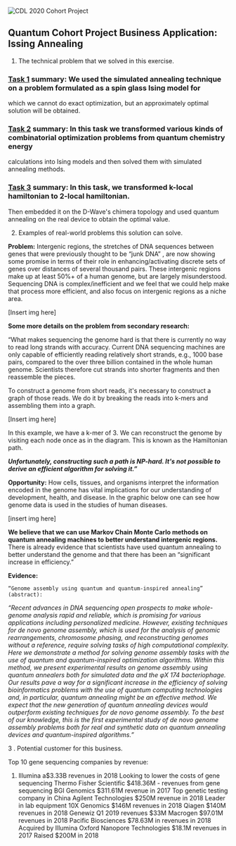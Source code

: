 ![CDL 2020 Cohort Project](../figures/CDL_logo.jpg)

## Quantum Cohort Project Business Application: Issing Annealing 

1. The technical problem that we solved in this exercise.

### [Task 1]() summary: We used the simulated annealing technique on a problem formulated as a spin glass Ising model for
which we cannot do exact optimization, but an approximately optimal solution will be obtained.
 
### [Task 2]() summary: In this task we transformed various kinds of combinatorial optimization problems from quantum chemistry energy 
calculations into Ising models and then solved them with simulated annealing methods.
 
### [Task 3]() summary: In this task, we transformed k-local hamiltonian to 2-local hamiltonian. 
Then embedded it on the D-Wave's chimera topology and used quantum annealing on the real device to obtain the optimal value.


 
2. Examples of real-world problems this solution can solve.
 
<b>Problem:</b> Intergenic regions, the stretches of DNA sequences between genes that were previously thought to be “junk DNA” ,
are now showing some promise in terms of their role in enhancing/activating discrete sets of genes over distances of several thousand pairs. 
These intergenic regions make up at least 50%+ of a human genome, but are largely misunderstood. Sequencing DNA is complex/inefficient and we feel that we could help make that process more efficient, and also focus on 
intergenic regions as a niche area.

[Insert img here]

<b>Some more details on the problem from secondary research:</b> 
 
“What makes sequencing the genome hard is that there is currently no way to read long strands with accuracy.
Current DNA sequencing machines are only capable of efficiently reading relatively short strands, e.g., 1000 base pairs, compared to the over
three billion contained in the whole human genome. Scientists therefore cut strands into shorter fragments and then reassemble the pieces.
 
To construct a genome from short reads, it's necessary to construct a graph of those reads. We do it by breaking the reads into k-mers and 
assembling them into a graph.

[Insert img here]

In this example, we have a k-mer of 3. We can reconstruct the genome by visiting each node once as in the diagram. This is known as the Hamiltonian path.

<b><em>Unfortunately, constructing such a path is NP-hard. It's not possible to derive an efficient algorithm for solving it.”</em></b>

<b>Opportunity:</b> How cells, tissues, and organisms interpret the information encoded in the genome has vital implications for our understanding of 
development, health, and disease. In the graphic below one can see how genome data is used in the studies of human diseases. 
 
[insert img here]

<b>We believe that we can use Markov Chain Monte Carlo methods on quantum annealing machines to better understand intergenic regions.</b> 
There is already evidence that scientists have used quantum annealing to better understand the genome and that there has been
an “significant increase in efficiency.”
 
<b>Evidence:</b>
 
    “Genome assembly using quantum and quantum-inspired annealing” (abstract): 
 
<em>“Recent advances in DNA sequencing open prospects to make whole-genome analysis rapid and reliable, which is promising for 
various applications including personalized medicine. However, existing techniques for de novo genome assembly, which is used for 
the analysis of genomic rearrangements, chromosome phasing, and reconstructing genomes without a reference, require solving tasks 
of high computational complexity. Here we demonstrate a method for solving genome assembly tasks with the use of quantum and 
quantum-inspired optimization algorithms. Within this method, we present experimental results on genome assembly using
quantum annealers both for simulated data and the φX 174 bacteriophage. Our results pave a way for a significant increase 
in the efficiency of solving bioinformatics problems with the use of quantum computing technologies and, in particular, 
quantum annealing might be an effective method. We expect that the new generation of quantum annealing devices would outperform 
existing techniques for de novo genome assembly. To the best of our knowledge, this is the first experimental study of de novo
genome assembly problems both for real and synthetic data on quantum annealing devices and quantum-inspired algorithms.”</em>

3 .  Potential customer for this business.

Top 10 gene sequencing companies by revenue:
 
1. Illumina
a$3.33B revenues in 2018
Looking to lower the costs of gene sequencing
Thermo Fisher Scientific
$418.36M - revenues from gene sequencing
BGI Genomics
$311.61M revenue in 2017
Top genetic testing company in China
Agilent Technologies
$250M revenue in 2018
Leader in lab equipment
10X Genomics
$146M revenues in 2018
Qiagen
$140M revenues in 2018
Genewiz
Q1 2019 revenues $33M
Macrogen
$97.01M revenues in 2018
Pacific Biosciences
$78.63M in revenues in 2018
Acquired by Illumina
Oxford Nanopore Technologies
$18.1M revenues in 2017
Raised $200M in 2018

